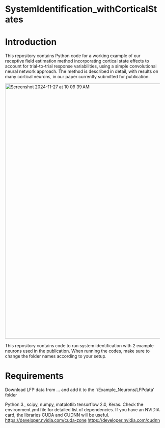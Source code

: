 # SystemIdentification_withCorticalStates

# Introduction

This repository contains Python code for a working example of our receptive field estimation method incorporating cortical state effects to account for trial-to-trial response variabilities, using a simple convolutional neural network approach. The method is described in detail, with results on many cortical neurons, in our paper currently submitted for publication.

<img width="829" alt="Screenshot 2024-11-27 at 10 09 39 AM" src="https://github.com/user-attachments/assets/9225405a-2cfd-41fa-b147-bdeafcfacfef">


This repository contains code to run system identification with 2 example neurons used in the publication. When running the codes, make sure to change the folder names according to your setup.


# Requirements

Download LFP data from ... and add it to the '/Example_Neurons/LFPdata' folder


Python 3., scipy, numpy, matplotlib tensorflow 2.0, Keras. Check the environment.yml file for detailed list of dependencies. If you have an NVIDIA card, the libraries CUDA and CUDNN will be useful. https://developer.nvidia.com/cuda-zone https://developer.nvidia.com/cudnn
